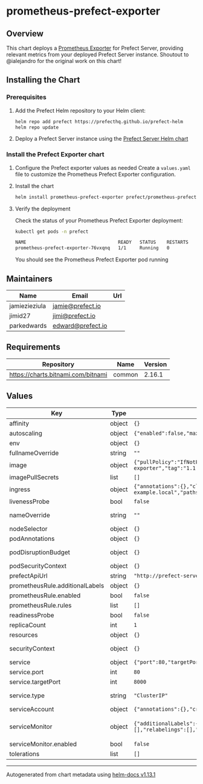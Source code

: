# prometheus-prefect-exporter

## Overview

This chart deploys a [Prometheus Exporter](https://github.com/PrefectHQ/prometheus-prefect-exporter) for Prefect Server, providing relevant metrics from your deployed Prefect Server instance.
Shoutout to @ialejandro for the original work on this chart!

## Installing the Chart

### Prerequisites

1. Add the Prefect Helm repository to your Helm client:

    ```bash
    helm repo add prefect https://prefecthq.github.io/prefect-helm
    helm repo update
    ```

2. Deploy a Prefect Server instance using the [Prefect Server Helm chart](https://github.com/PrefectHQ/prefect-helm/tree/main/charts/prefect-server)

### Install the Prefect Exporter chart

1. Configure the Prefect exporter values as needed
    Create a `values.yaml` file to customize the Prometheus Prefect Exporter configuration.

2. Install the chart
    ```bash
    helm install prometheus-prefect-exporter prefect/prometheus-prefect-exporter --namespace=<PREFECT_SERVER_NAMESPACE> -f values.yaml
    ```

3. Verify the deployment

    Check the status of your Prometheus Prefect Exporter deployment:

    ```bash
    kubectl get pods -n prefect

    NAME                                  READY   STATUS    RESTARTS       AGE
    prometheus-prefect-exporter-76vxqnq   1/1     Running   0              25m
    ```

    You should see the Prometheus Prefect Exporter pod running

## Maintainers

| Name | Email | Url |
| ---- | ------ | --- |
| jamiezieziula | <jamie@prefect.io> |  |
| jimid27 | <jimi@prefect.io> |  |
| parkedwards | <edward@prefect.io> |  |

## Requirements

| Repository | Name | Version |
|------------|------|---------|
| https://charts.bitnami.com/bitnami | common | 2.16.1 |

## Values

| Key | Type | Default | Description |
|-----|------|---------|-------------|
| affinity | object | `{}` | Affinity for pod assignment |
| autoscaling | object | `{"enabled":false,"maxReplicas":100,"minReplicas":1,"targetCPUUtilizationPercentage":80}` | Autoscaling with CPU or memory utilization percentage |
| env | object | `{}` | Environment variables to configure application |
| fullnameOverride | string | `""` | String to fully override common.names.fullname template |
| image | object | `{"pullPolicy":"IfNotPresent","repository":"prefecthq/prometheus-prefect-exporter","tag":"1.1.0"}` | Image registry |
| imagePullSecrets | list | `[]` | Global Docker registry secret names as an array |
| ingress | object | `{"annotations":{},"className":"","enabled":false,"hosts":[{"host":"chart-example.local","paths":[{"path":"/","pathType":"ImplementationSpecific"}]}],"tls":[]}` | Ingress configuration to expose app |
| livenessProbe | bool | `false` | Enable livenessProbe |
| nameOverride | string | `""` | String to partially override common.names.fullname template (will maintain the release name) |
| nodeSelector | object | `{}` | Node labels for pod assignment |
| podAnnotations | object | `{}` | Pod annotations |
| podDisruptionBudget | object | `{}` | Limits the number of Pods of a replicated application that are down simultaneously from voluntary disruptions |
| podSecurityContext | object | `{}` | To specify security settings for a Pod |
| prefectApiUrl | string | `"http://prefect-server.prefect.svc.cluster.local:4200/api"` | Prefect API URL to connect to for metrics |
| prometheusRule.additionalLabels | object | `{}` |  |
| prometheusRule.enabled | bool | `false` |  |
| prometheusRule.rules | list | `[]` |  |
| readinessProbe | bool | `false` | Enable readinessProbe |
| replicaCount | int | `1` | Number of replicas |
| resources | object | `{}` | The resources limits and requested |
| securityContext | object | `{}` | Defines privilege and access control settings for a Pod or Container |
| service | object | `{"port":80,"targetPort":8000,"type":"ClusterIP"}` | Kubernetes servide to expose Pod |
| service.port | int | `80` | Kubernetes Service port |
| service.targetPort | int | `8000` | Pod expose port |
| service.type | string | `"ClusterIP"` | Kubernetes Service type. Allowed values: NodePort, LoadBalancer or ClusterIP |
| serviceAccount | object | `{"annotations":{},"create":true,"name":""}` | Enable creation of ServiceAccount |
| serviceMonitor | object | `{"additionalLabels":{},"enabled":false,"interval":"30s","metricRelabelings":[],"relabelings":[],"scrapeTimeout":"10s"}` | Enable ServiceMonitor to get metrics ref: https://github.com/prometheus-operator/prometheus-operator/blob/main/Documentation/api.md#servicemonitor |
| serviceMonitor.enabled | bool | `false` | Enable or disable |
| tolerations | list | `[]` | Tolerations for pod assignment |

----------------------------------------------
Autogenerated from chart metadata using [helm-docs v1.13.1](https://github.com/norwoodj/helm-docs/releases/v1.13.1)

